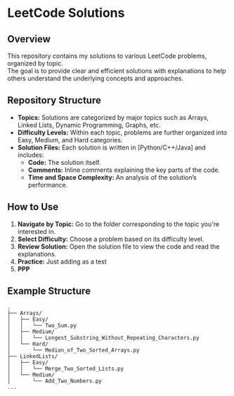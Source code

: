 # LeetCode Solutions


## Overview

This repository contains my solutions to various LeetCode problems, organized by topic.  
The goal is to provide clear and efficient solutions with explanations to help others understand the underlying concepts and approaches.

## Repository Structure

- **Topics:** Solutions are categorized by major topics such as Arrays, Linked Lists, Dynamic Programming, Graphs, etc.  
- **Difficulty Levels:** Within each topic, problems are further organized into Easy, Medium, and Hard categories.  
- **Solution Files:** Each solution is written in [Python/C++/Java] and includes:  
  - **Code:** The solution itself.  
  - **Comments:** Inline comments explaining the key parts of the code.  
  - **Time and Space Complexity:** An analysis of the solution’s performance.

## How to Use

1. **Navigate by Topic:** Go to the folder corresponding to the topic you're interested in.  
2. **Select Difficulty:** Choose a problem based on its difficulty level.  
3. **Review Solution:** Open the solution file to view the code and read the explanations.
4. **Practice:** Just adding as a test
5. **PPP**
## Example Structure

```plaintext
.
├── Arrays/
│   ├── Easy/
│   │   └── Two_Sum.py
│   ├── Medium/
│   │   └── Longest_Substring_Without_Repeating_Characters.py
│   └── Hard/
│       └── Median_of_Two_Sorted_Arrays.py
├── LinkedLists/
│   ├── Easy/
│   │   └── Merge_Two_Sorted_Lists.py
│   └── Medium/
│       └── Add_Two_Numbers.py
...


